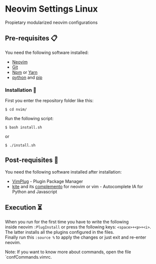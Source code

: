 # Neovim Settings Linux
Propietary modularized neovim configurations

## Pre-requisites 📋
You need the following software installed:
 * [Neovim](https://github/com/neovim/neovim/wiki/Installing-Neovim)
 * [Git](https://git-scm.com/download/linux)
 * [Npm](https://www.npmjs.com/get-npm) or [Yarn](https://classic.yarnpkg.com/en/docs/install/)
 * [python](https://www.python.org/downloads/) and [pip](https://tecnonucleous.com/2018/01/28/como-instalar-pip-para-python-en-windows-mac-y-linux/)

### Installation 🔧
First you enter the repository folder like this:
```
$ cd nvim/
```
Run the following script:
```
$ bash install.sh
```
or
```
$ ./install.sh
```
## Post-requisites :wrench:
You need the following software installed after installation:
 * [VimPlug](https://github.com/junegunn/vim-plug) - Plugin Package Manager
 * [kite](https://www.kite.com/integrations/vim) and its [complemento](https://github.com/kiteco/vim-plugin/blob/master/DEVELOPMENT.md) for neovim or vim - Autocomplete IA for Python and Javascript 

## Execution :hourglass_flowing_sand:
When you run for the first time you have to write the following  
inside neovim `:PlugInstall` or press the following keys: `<space>+<p>+<i>`.  
The latter installs all the plugins configured in the files.  
Finally run this `:source %` to apply the changes or just exit and re-enter neovim.

Note: If you want to know more about commands, open the file `confCommands.vimrc.
